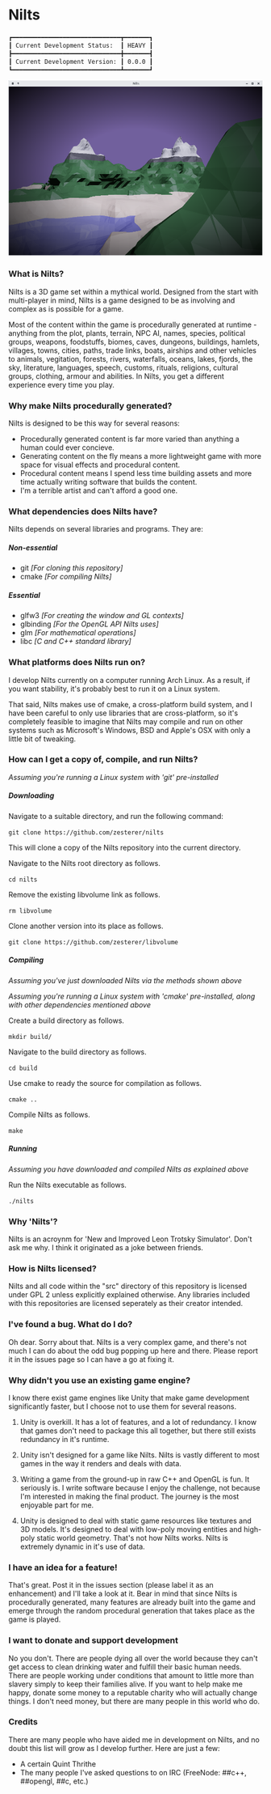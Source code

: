 # Nilts

```
┏━━━━━━━━━━━━━━━━━━━━━━━━━━━━━━┳━━━━━━━┓
┃ Current Development Status:  ┃ HEAVY ┃
┣━━━━━━━━━━━━━━━━━━━━━━━━━━━━━━╋━━━━━━━┫
┃ Current Development Version: ┃ 0.0.0 ┃
┗━━━━━━━━━━━━━━━━━━━━━━━━━━━━━━┻━━━━━━━┛
```

![alt tag](https://raw.githubusercontent.com/zesterer/nilts/master/misc/screen.png "A screenshot of development taken fairly recently")

### What is Nilts?

Nilts is a 3D game set within a mythical world. Designed from the start with multi-player in mind, Nilts is a game designed to be as involving and complex as is possible for a game.

Most of the content within the game is procedurally generated at runtime - anything from the plot, plants, terrain, NPC AI, names, species, political groups, weapons, foodstuffs, biomes, caves, dungeons, buildings, hamlets, villages, towns, cities, paths, trade links, boats, airships and other vehicles to animals, vegitation, forests, rivers, waterfalls, oceans, lakes, fjords, the sky, literature, languages, speech, customs, rituals, religions, cultural groups, clothing, armour and abilities. In Nilts, you get a different experience every time you play.

### Why make Nilts procedurally generated?

Nilts is designed to be this way for several reasons:

- Procedurally generated content is far more varied than anything a human could ever concieve.
- Generating content on the fly means a more lightweight game with more space for visual effects and procedural content.
- Procedural content means I spend less time building assets and more time actually writing software that builds the content.
- I'm a terrible artist and can't afford a good one.

### What dependencies does Nilts have?

Nilts depends on several libraries and programs. They are:

##### Non-essential

- git *[For cloning this repository]*
- cmake *[For compiling Nilts]*

##### Essential

- glfw3 *[For creating the window and GL contexts]*
- glbinding *[For the OpenGL API Nilts uses]*
- glm *[For mathematical operations]*
- libc *[C and C++ standard library]*

### What platforms does Nilts run on?

I develop Nilts currently on a computer running Arch Linux. As a result, if you want stability, it's probably best to run it on a Linux system.

That said, Nilts makes use of cmake, a cross-platform build system, and I have been careful to only use libraries that are cross-platform, so it's completely feasible to imagine that Nilts may compile and run on other systems such as Microsoft's Windows, BSD and Apple's OSX with only a little bit of tweaking.

### How can I get a copy of, compile, and run Nilts?

*Assuming you're running a Linux system with 'git' pre-installed*

##### Downloading

Navigate to a suitable directory, and run the following command:

`git clone https://github.com/zesterer/nilts`

This will clone a copy of the Nilts repository into the current directory.

Navigate to the Nilts root directory as follows.

`cd nilts`

Remove the existing libvolume link as follows.

`rm libvolume`

Clone another version into its place as follows.

`git clone https://github.com/zesterer/libvolume`

##### Compiling

*Assuming you've just downloaded Nilts via the methods shown above*

*Assuming you're running a Linux system with 'cmake' pre-installed, along with other dependencies mentioned above*

Create a build directory as follows.

`mkdir build/`

Navigate to the build directory as follows.

`cd build`

Use cmake to ready the source for compilation as follows.

`cmake ..`

Compile Nilts as follows.

`make`

##### Running

*Assuming you have downloaded and compiled Nilts as explained above*

Run the Nilts executable as follows.

`./nilts`

### Why 'Nilts'?

Nilts is an acroynm for 'New and Improved Leon Trotsky Simulator'. Don't ask me why. I think it originated as a joke between friends.

### How is Nilts licensed?

Nilts and all code within the "src" directory of this repository is licensed under GPL 2 unless explicitly explained otherwise. Any libraries included with this repositories are licensed seperately as their creator intended.

### I've found a bug. What do I do?

Oh dear. Sorry about that. Nilts is a very complex game, and there's not much I can do about the odd bug popping up here and there. Please report it in the issues page so I can have a go at fixing it.

### Why didn't you use an existing game engine?

I know there exist game engines like Unity that make game development significantly faster, but I choose not to use them for several reasons.

1. Unity is overkill. It has a lot of features, and a lot of redundancy. I know that games don't need to package this all together, but there still exists redundancy in it's runtime.

2. Unity isn't designed for a game like Nilts. Nilts is vastly different to most games in the way it renders and deals with data.

3. Writing a game from the ground-up in raw C++ and OpenGL is fun. It seriously is. I write software because I enjoy the challenge, not because I'm interested in making the final product. The journey is the most enjoyable part for me.

4. Unity is designed to deal with static game resources like textures and 3D models. It's designed to deal with low-poly moving entities and high-poly static world geometry. That's not how Nilts works. Nilts is extremely dynamic in it's use of data.

### I have an idea for a feature!

That's great. Post it in the issues section (please label it as an enhancement) and I'll take a look at it. Bear in mind that since Nilts is procedurally generated, many features are already built into the game and emerge through the random procedural generation that takes place as the game is played.

### I want to donate and support development

No you don't. There are people dying all over the world because they can't get access to clean drinking water and fulfill their basic human needs. There are people working under conditions that amount to little more than slavery simply to keep their families alive. If you want to help make me happy, donate some money to a reputable charity who will actually change things. I don't need money, but there are many people in this world who do.

### Credits

There are many people who have aided me in development on Nilts, and no doubt this list will grow as I develop further. Here are just a few:

- A certain Quint Thrithe
- The many people I've asked questions to on IRC (FreeNode: ##c++, ##opengl, ##c, etc.)
